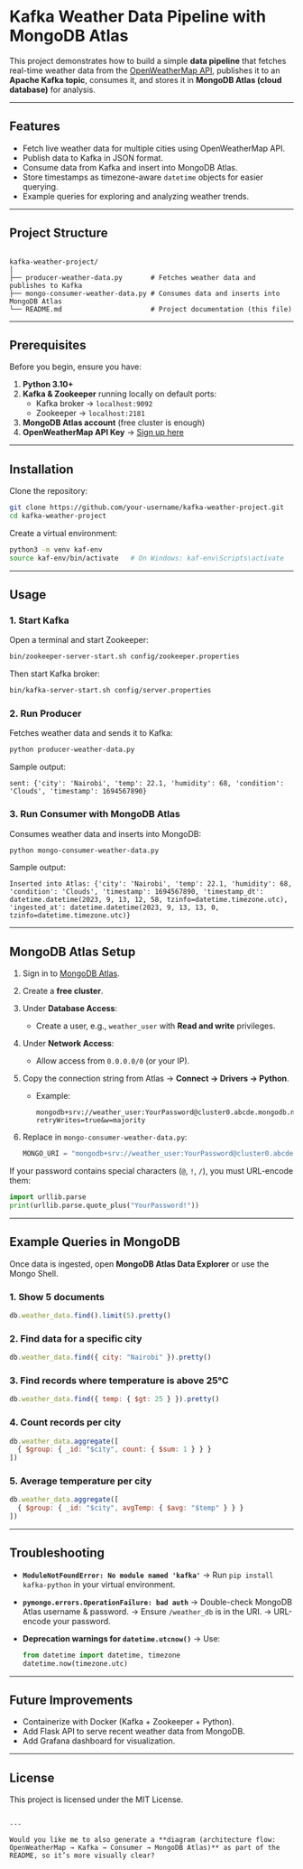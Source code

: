
# Kafka Weather Data Pipeline with MongoDB Atlas

This project demonstrates how to build a simple **data pipeline** that fetches real-time weather data from the [OpenWeatherMap API](https://openweathermap.org/api), publishes it to an **Apache Kafka topic**, consumes it, and stores it in **MongoDB Atlas (cloud database)** for analysis.

---

## Features
- Fetch live weather data for multiple cities using OpenWeatherMap API.
- Publish data to Kafka in JSON format.
- Consume data from Kafka and insert into MongoDB Atlas.
- Store timestamps as timezone-aware `datetime` objects for easier querying.
- Example queries for exploring and analyzing weather trends.

---

## Project Structure
```

kafka-weather-project/
│
├── producer-weather-data.py       # Fetches weather data and publishes to Kafka
├── mongo-consumer-weather-data.py # Consumes data and inserts into MongoDB Atlas
└── README.md                      # Project documentation (this file)

````

---

## Prerequisites
Before you begin, ensure you have:

1. **Python 3.10+**
2. **Kafka & Zookeeper** running locally on default ports:
   - Kafka broker → `localhost:9092`
   - Zookeeper → `localhost:2181`
3. **MongoDB Atlas account** (free cluster is enough)
4. **OpenWeatherMap API Key** → [Sign up here](https://home.openweathermap.org/users/sign_up)

---

## Installation

Clone the repository:
```bash
git clone https://github.com/your-username/kafka-weather-project.git
cd kafka-weather-project
````

Create a virtual environment:

```bash
python3 -m venv kaf-env
source kaf-env/bin/activate   # On Windows: kaf-env\Scripts\activate
```

---

## Usage

### 1. Start Kafka

Open a terminal and start Zookeeper:

```bash
bin/zookeeper-server-start.sh config/zookeeper.properties
```

Then start Kafka broker:

```bash
bin/kafka-server-start.sh config/server.properties
```

### 2. Run Producer

Fetches weather data and sends it to Kafka:

```bash
python producer-weather-data.py
```

Sample output:

```
sent: {'city': 'Nairobi', 'temp': 22.1, 'humidity': 68, 'condition': 'Clouds', 'timestamp': 1694567890}
```

### 3. Run Consumer with MongoDB Atlas

Consumes weather data and inserts into MongoDB:

```bash
python mongo-consumer-weather-data.py
```

Sample output:

```
Inserted into Atlas: {'city': 'Nairobi', 'temp': 22.1, 'humidity': 68, 'condition': 'Clouds', 'timestamp': 1694567890, 'timestamp_dt': datetime.datetime(2023, 9, 13, 12, 58, tzinfo=datetime.timezone.utc), 'ingested_at': datetime.datetime(2023, 9, 13, 13, 0, tzinfo=datetime.timezone.utc)}
```

---

## MongoDB Atlas Setup

1. Sign in to [MongoDB Atlas](https://cloud.mongodb.com).
2. Create a **free cluster**.
3. Under **Database Access**:

   * Create a user, e.g., `weather_user` with **Read and write** privileges.
4. Under **Network Access**:

   * Allow access from `0.0.0.0/0` (or your IP).
5. Copy the connection string from Atlas → **Connect → Drivers → Python**.

   * Example:

     ```
     mongodb+srv://weather_user:YourPassword@cluster0.abcde.mongodb.net/weather_db?retryWrites=true&w=majority
     ```
6. Replace in `mongo-consumer-weather-data.py`:

   ```python
   MONGO_URI = "mongodb+srv://weather_user:YourPassword@cluster0.abcde.mongodb.net/weather_db?retryWrites=true&w=majority"
   ```

If your password contains special characters (`@`, `!`, `/`), you must URL-encode them:

```python
import urllib.parse
print(urllib.parse.quote_plus("YourPassword!"))
```

---

## Example Queries in MongoDB

Once data is ingested, open **MongoDB Atlas Data Explorer** or use the Mongo Shell.

### 1. Show 5 documents

```js
db.weather_data.find().limit(5).pretty()
```

### 2. Find data for a specific city

```js
db.weather_data.find({ city: "Nairobi" }).pretty()
```

### 3. Find records where temperature is above 25°C

```js
db.weather_data.find({ temp: { $gt: 25 } }).pretty()
```

### 4. Count records per city

```js
db.weather_data.aggregate([
  { $group: { _id: "$city", count: { $sum: 1 } } }
])
```

### 5. Average temperature per city

```js
db.weather_data.aggregate([
  { $group: { _id: "$city", avgTemp: { $avg: "$temp" } } }
])
```

---

## Troubleshooting

* **`ModuleNotFoundError: No module named 'kafka'`**
  → Run `pip install kafka-python` in your virtual environment.

* **`pymongo.errors.OperationFailure: bad auth`**
  → Double-check MongoDB Atlas username & password.
  → Ensure `/weather_db` is in the URI.
  → URL-encode your password.

* **Deprecation warnings for `datetime.utcnow()`**
  → Use:

  ```python
  from datetime import datetime, timezone
  datetime.now(timezone.utc)
  ```

---

## Future Improvements

* Containerize with Docker (Kafka + Zookeeper + Python).
* Add Flask API to serve recent weather data from MongoDB.
* Add Grafana dashboard for visualization.

---

## License

This project is licensed under the MIT License.

```

---

Would you like me to also generate a **diagram (architecture flow: OpenWeatherMap → Kafka → Consumer → MongoDB Atlas)** as part of the README, so it’s more visually clear?
```
